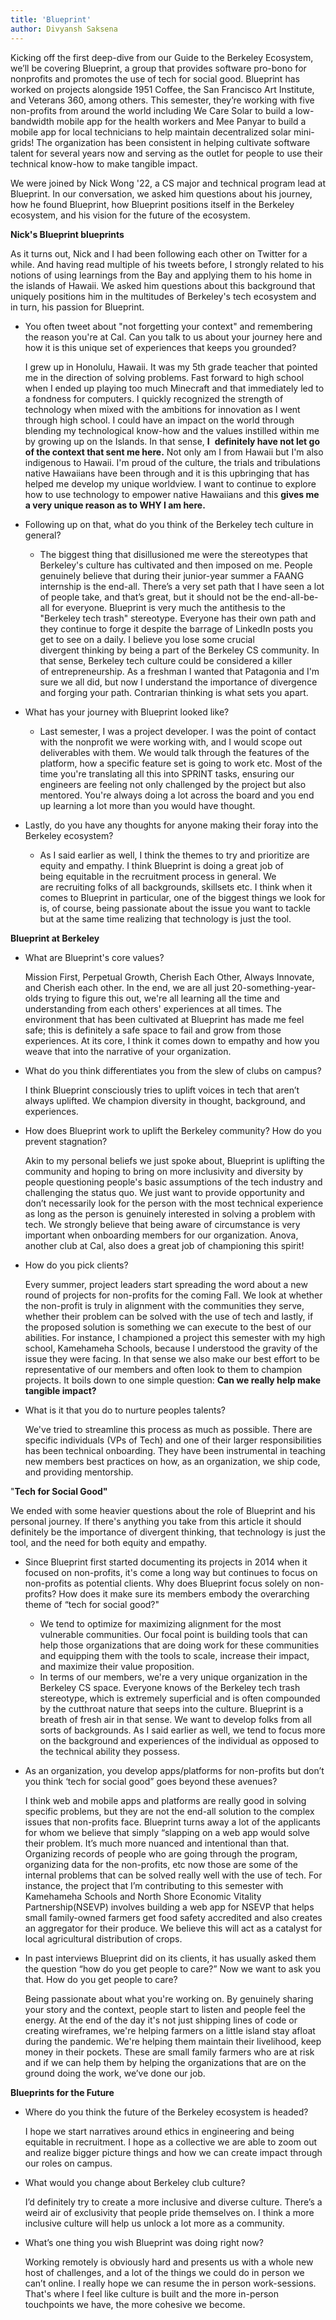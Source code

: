 ```yaml
---
title: 'Blueprint'
author: Divyansh Saksena
---
```


Kicking off the first deep-dive from our Guide to the Berkeley Ecosystem, we’ll be covering Blueprint, a group that provides software pro-bono for nonprofits and promotes the use of tech for social good. Blueprint has worked on projects alongside 1951 Coffee, the San Francisco Art Institute, and Veterans 360, among others. This semester, they’re working with five non-profits from around the world including We Care Solar to build a low-bandwidth mobile app for the health workers and Mee Panyar to build a mobile app for local technicians to help maintain decentralized solar mini-grids! The organization has been consistent in helping cultivate software talent for several years now and serving as the outlet for people to use their technical know-how to make tangible impact.

We were joined by Nick Wong '22, a CS major and technical program lead at Blueprint. In our conversation, we asked him questions about his journey, how he found Blueprint, how Blueprint positions itself in the Berkeley ecosystem, and his vision for the future of the ecosystem.

**Nick's Blueprint blueprints**

As it turns out, Nick and I had been following each other on Twitter for a while. And having read multiple of his tweets before, I strongly related to his notions of using learnings from the Bay and applying them to his home in the islands of Hawaii. We asked him questions about this background that uniquely positions him in the multitudes of Berkeley's tech ecosystem and in turn, his passion for Blueprint.

- You often tweet about "not forgetting your context" and remembering the reason you're at Cal. Can you talk to us about your journey here and how it is this unique set of experiences that keeps you grounded?

  I grew up in Honolulu, Hawaii. It was my 5th grade teacher that pointed me in the direction of solving problems. Fast forward to high school when I ended up playing too much Minecraft and that immediately led to a fondness for computers. I quickly recognized the strength of technology when mixed with the ambitions for innovation as I went through high school. I could have an impact on the world through blending my technological know-how and the values instilled within me by growing up on the Islands. In that sense, **I**  **definitely have not let go of the context that sent me here.** Not only am I from Hawaii but I'm also indigenous to Hawaii. I'm proud of the culture, the trials and tribulations native Hawaiians have been through and it is this upbringing that has helped me develop my unique worldview. I want to continue to explore how to use technology to empower native Hawaiians and this **gives me a very unique reason as to WHY I am here.**

- Following up on that, what do you think of the Berkeley tech culture in general?
  - The biggest thing that disillusioned me were the stereotypes that Berkeley's culture has cultivated and then imposed on me. People genuinely believe that during their junior-year summer a FAANG internship is the end-all. There’s a very set path that I have seen a lot of people take, and that’s great, but it should not be the end-all-be-all for everyone. Blueprint is very much the antithesis to the "Berkeley tech trash" stereotype. Everyone has their own path and they continue to forge it despite the barrage of LinkedIn posts you get to see on a daily. I believe you lose some crucial divergent thinking by being a part of the Berkeley CS community. In that sense, Berkeley tech culture could be considered a killer of entrepreneurship. As a freshman I wanted that Patagonia and I'm sure we all did, but now I understand the importance of divergence and forging your path. Contrarian thinking is what sets you apart.
- What has your journey with Blueprint looked like?
  - Last semester, I was a project developer. I was the point of contact with the nonprofit we were working with, and I would scope out deliverables with them. We would talk through the features of the platform, how a specific feature set is going to work etc. Most of the time you're translating all this into SPRINT tasks, ensuring our engineers are feeling not only challenged by the project but also mentored. You're always doing a lot across the board and you end up learning a lot more than you would have thought.
- Lastly, do you have any thoughts for anyone making their foray into the Berkeley ecosystem?
  - As I said earlier as well, I think the themes to try and prioritize are equity and empathy. I think Blueprint is doing a great job of being equitable in the recruitment process in general. We are recruiting folks of all backgrounds, skillsets etc. I think when it comes to Blueprint in particular, one of the biggest things we look for is, of course, being passionate about the issue you want to tackle but at the same time realizing that technology is just the tool.

**Blueprint at Berkeley**

- What are Blueprint's core values?

  Mission First, Perpetual Growth, Cherish Each Other, Always Innovate, and Cherish each other. In the end, we are all just 20-something-year-olds trying to figure this out, we're all learning all the time and understanding from each others' experiences at all times. The environment that has been cultivated at Blueprint has made me feel safe; this is definitely a safe space to fail and grow from those experiences. At its core, I think it comes down to empathy and how you weave that into the narrative of your organization.

- What do you think differentiates you from the slew of clubs on campus?

  I think Blueprint consciously tries to uplift voices in tech that aren’t always uplifted. We champion diversity in thought, background, and experiences.

- How does Blueprint work to uplift the Berkeley community? How do you prevent stagnation?

  Akin to my personal beliefs we just spoke about, Blueprint is uplifting the community and hoping to bring on more inclusivity and diversity by people questioning people's basic assumptions of the tech industry and challenging the status quo. We just want to provide opportunity and don’t necessarily look for the person with the most technical experience as long as the person is genuinely interested in solving a problem with tech. We strongly believe that being aware of circumstance is very important when onboarding members for our organization. Anova, another club at Cal, also does a great job of championing this spirit!

- How do you pick clients?

  Every summer, project leaders start spreading the word about a new round of projects for non-profits for the coming Fall. We look at whether the non-profit is truly in alignment with the communities they serve, whether their problem can be solved with the use of tech and lastly, if the proposed solution is something we can execute to the best of our abilities. For instance, I championed a project this semester with my high school, Kamehameha Schools, because I understood the gravity of the issue they were facing. In that sense we also make our best effort to be representative of our members and often look to them to champion projects. It boils down to one simple question: **Can we really help make tangible impact?**

- What is it that you do to nurture peoples talents?

  We've tried to streamline this process as much as possible. There are specific individuals (VPs of Tech) and one of their larger responsibilities has been technical onboarding. They have been instrumental in teaching new members best practices on how, as an organization, we ship code, and providing mentorship.

"**Tech for Social Good"**

We ended with some heavier questions about the role of Blueprint and his personal journey. If there's anything you take from this article it should definitely be the importance of divergent thinking, that technology is just the tool, and the need for both equity and empathy.

- Since Blueprint first started documenting its projects in 2014 when it focused on non-profits, it's come a long way but continues to focus on non-profits as potential clients. Why does Blueprint focus solely on non-profits? How does it make sure its members embody the overarching theme of “tech for social good?"
  - We tend to optimize for maximizing alignment for the most vulnerable communities. Our focal point is building tools that can help those organizations that are doing work for these communities and equipping them with the tools to scale, increase their impact, and maximize their value proposition.
  - In terms of our members, we're a very unique organization in the Berkeley CS space. Everyone knows of the Berkeley tech trash stereotype, which is extremely superficial and is often compounded by the cutthroat nature that seeps into the culture. Blueprint is a breath of fresh air in that sense. We want to develop folks from all sorts of backgrounds. As I said earlier as well, we tend to focus more on the background and experiences of the individual as opposed to the technical ability they possess.
- As an organization, you develop apps/platforms for non-profits but don’t you think ‘tech for social good” goes beyond these avenues?

  I think web and mobile apps and platforms are really good in solving specific problems, but they are not the end-all solution to the complex issues that non-profits face. Blueprint turns away a lot of the applicants for whom we believe that simply “slapping on a web app would solve their problem. It’s much more nuanced and intentional than that. Organizing records of people who are going through the program, organizing data for the non-profits, etc now those are some of the internal problems that can be solved really well with the use of tech. For instance, the project that I’m contributing to this semester with Kamehameha Schools and North Shore Economic Vitality Partnership(NSEVP) involves building a web app for NSEVP that helps small family-owned farmers get food safety accredited and also creates an aggregator for their produce. We believe this will act as a catalyst for local agricultural distribution of crops.

- In past interviews Blueprint did on its clients, it has usually asked them the question “how do you get people to care?” Now we want to ask you that. How do you get people to care?

  Being passionate about what you're working on. By genuinely sharing your story and the context, people start to listen and people feel the energy. At the end of the day it's not just shipping lines of code or creating wireframes, we're helping farmers on a little island stay afloat during the pandemic. We're helping them maintain their livelihood, keep money in their pockets. These are small family farmers who are at risk and if we can help them by helping the organizations that are on the ground doing the work, we’ve done our job.

**Blueprints for the Future**

- Where do you think the future of the Berkeley ecosystem is headed?

  I hope we start narratives around ethics in engineering and being equitable in recruitment. I hope as a collective we are able to zoom out and realize bigger picture things and how we can create impact through our roles on campus.

- What would you change about Berkeley club culture?

  I’d definitely try to create a more inclusive and diverse culture. There’s a weird air of exclusivity that people pride themselves on. I think a more inclusive culture will help us unlock a lot more as a community.

- What’s one thing you wish Blueprint was doing right now?

  Working remotely is obviously hard and presents us with a whole new host of challenges, and a lot of the things we could do in person we can’t online. I really hope we can resume the in person work-sessions. That's where I feel like culture is built and the more in-person touchpoints we have, the more cohesive we become.
